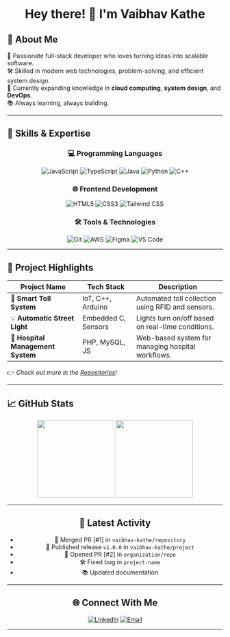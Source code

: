 <h1 align="center">Hey there! 👋 I'm Vaibhav Kathe</h1>


## 🚀 About Me

🎯 Passionate full-stack developer who loves turning ideas into scalable software.  
🛠️ Skilled in modern web technologies, problem-solving, and efficient system design.  
🌱 Currently expanding knowledge in **cloud computing**, **system design**, and **DevOps**.  
📚 Always learning, always building.  

---

## 🧠 Skills & Expertise

<div align="center">

### 💻 Programming Languages

![JavaScript](https://img.shields.io/badge/-JavaScript-F7DF1E?style=for-the-badge&logo=javascript&logoColor=black)
![TypeScript](https://img.shields.io/badge/-TypeScript-3178C6?style=for-the-badge&logo=typescript&logoColor=white)
![Java](https://img.shields.io/badge/-Java-007396?style=for-the-badge&logo=java&logoColor=white)
![Python](https://img.shields.io/badge/-Python-3776AB?style=for-the-badge&logo=python&logoColor=white)
![C++](https://img.shields.io/badge/-C++-00599C?style=for-the-badge&logo=c%2B%2B&logoColor=white)

### 🌐 Frontend Development

![HTML5](https://img.shields.io/badge/-HTML5-E34F26?style=for-the-badge&logo=html5&logoColor=white)
![CSS3](https://img.shields.io/badge/-CSS3-1572B6?style=for-the-badge&logo=css3&logoColor=white)
![Tailwind CSS](https://img.shields.io/badge/-Tailwind_CSS-38B2AC?style=for-the-badge&logo=tailwind-css&logoColor=white)

### 🛠 Tools & Technologies

![Git](https://img.shields.io/badge/-Git-F05032?style=for-the-badge&logo=git&logoColor=white)
![AWS](https://img.shields.io/badge/-AWS-232F3E?style=for-the-badge&logo=amazon-aws&logoColor=white)
![Figma](https://img.shields.io/badge/-Figma-F24E1E?style=for-the-badge&logo=figma&logoColor=white)
![VS Code](https://img.shields.io/badge/-VS_Code-007ACC?style=for-the-badge&logo=visual-studio-code&logoColor=white)

</div>

---

## 📌 Project Highlights

| Project Name | Tech Stack | Description |
|--------------|------------|-------------|
| 🚗 **Smart Toll System** | IoT, C++, Arduino | Automated toll collection using RFID and sensors. |
| 💡 **Automatic Street Light** | Embedded C, Sensors | Lights turn on/off based on real-time conditions. |
| 🏥 **Hospital Management System** | PHP, MySQL, JS | Web-based system for managing hospital workflows. |

👉 _Check out more in the [Repositories](https://github.com/vaibhav-kathe?tab=repositories)!_

---

## 📈 GitHub Stats

<div align="center">

<img height="180em" src="https://github-readme-stats.vercel.app/api?username=vaibhav-kathe&show_icons=true&theme=radical&include_all_commits=true&count_private=true&hide_border=true"/>
<img height="180em" src="https://github-readme-stats.vercel.app/api/top-langs/?username=vaibhav-kathe&layout=compact&langs_count=8&theme=radical&hide_border=true"/>

<br/>

---

## 📝 Latest Activity

- 🎉 Merged PR [#1] in `vaibhav-kathe/repository`  
- 🚀 Published release `v1.0.0` in `vaibhav-kathe/project`  
- 💪 Opened PR [#2] in `organization/repo`  
- 🛠 Fixed bug in `project-name`  
- 📚 Updated documentation

---

## 🌐 Connect With Me

<div align="center">

[![LinkedIn](https://img.shields.io/badge/-LinkedIn-0A66C2?style=for-the-badge&logo=linkedin&logoColor=white)](https://www.linkedin.com/in/vaibhav-kathe/)
[![Email](https://img.shields.io/badge/-Email-EA4335?style=for-the-badge&logo=gmail&logoColor=white)](mailto:vebzz.2230@gmail.com)

</div>

---
